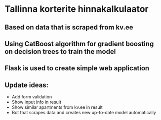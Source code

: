 # Tallinna korterite hinnakalkulaator

## Based on data that is scraped from kv.ee

## Using CatBoost algorithm for gradient boosting on decision trees to train the model

## Flask is used to create simple web application

## Update ideas:
- Add form validation
- Show input info in result
- Show similar apartments from kv.ee in result
- Bot that scrapes data and creates new up-to-date model automatically